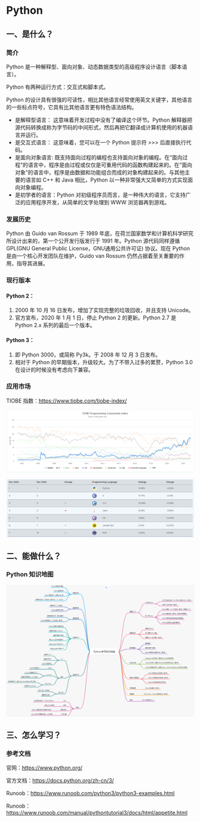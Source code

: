 # Python

## 一、是什么？

### 简介

Python 是一种解释型、面向对象、动态数据类型的高级程序设计语言（脚本语言）。

Python 有两种运行方式：交互式和脚本式。

Python 的设计具有很强的可读性，相比其他语言经常使用英文关键字，其他语言的一些标点符号，它具有比其他语言更有特色语法结构。

- 是解释型语言： 这意味着开发过程中没有了编译这个环节。Python 解释器把源代码转换成称为字节码的中间形式，然后再把它翻译成计算机使用的机器语言并运行。
- 是交互式语言： 这意味着，您可以在一个 Python 提示符 >>> 后直接执行代码。
- 是面向对象语言: 既支持面向过程的编程也支持面向对象的编程。在“面向过程”的语言中，程序是由过程或仅仅是可重用代码的函数构建起来的。在“面向对象”的语言中，程序是由数据和功能组合而成的对象构建起来的。与其他主要的语言如 C++ 和 Java 相比，Python 以一种非常强大又简单的方式实现面向对象编程。
- 是初学者的语言：Python 对初级程序员而言，是一种伟大的语言，它支持广泛的应用程序开发，从简单的文字处理到 WWW 浏览器再到游戏。

### 发展历史

Python 由 Guido van Rossum 于 1989 年底，在荷兰国家数学和计算机科学研究所设计出来的，第一个公开发行版发行于 1991 年。Python 源代码同样遵循 GPL(GNU General Public License，GNU通用公共许可证) 协议。现在 Python 是由一个核心开发团队在维护，Guido van Rossum 仍然占据着至关重要的作用，指导其进展。

### 现行版本

#### Python 2：

1. 2000 年 10 月 16 日发布，增加了实现完整的垃圾回收，并且支持 Unicode。
2. 官方宣布，2020 年 1 月 1 日，停止 Python 2 的更新。Python 2.7 是 Python 2.x 系列的最后一个版本。

#### Python 3：

1. 即 Python 3000，或简称 Py3k。于 2008 年 12 月 3 日发布。
2. 相对于 Python 的早期版本，升级较大。为了不带入过多的累赘，Python 3.0 在设计的时候没有考虑向下兼容。

### 应用市场

TIOBE 指数：https://www.tiobe.com/tiobe-index/

![1701244855548](image/100.入门手册/1701244855548.png)

![1701245803824](image/100.入门手册/1701245803824.png)


## 二、能做什么？

### Python 知识地图

![1701244923655](image/100.入门手册/1701244923655.png)

## 三、怎么学习？

### 参考文档

官网：https://www.python.org/

官方文档：https://docs.python.org/zh-cn/3/

Runoob：https://www.runoob.com/python3/python3-examples.html

Runoob：https://www.runoob.com/manual/pythontutorial3/docs/html/appetite.html
